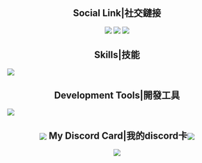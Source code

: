 <h2 align="center">Social Link|社交鏈接</h2>

<p align="center">
  <a href="mailto:snowball@cloudxact.com" target="_blanket"><img src="https://icons.iconarchive.com/icons/dtafalonso/android-lollipop/64/Gmail-icon.png"/></a>
  <a href="https://www.youtube.com/channel/UCTEoPh7gMz-gd8D44b1OmYQ" target="_blanket"><img src="https://i.imgur.com/kk27I6n.png"/></a>
  <a href="https://discord.com/users/705674606043856956/" target="_blanket"><img src="https://i.imgur.com/XaAYKfF.png"/></a>
</p>

<h2 align="center">Skills|技能</h2>
  <a href="https://www.cloudxact.com" align="center">
    <img src="https://skillicons.dev/icons?i=html,java,js,nodejs,php,py,unity" />
  </a>

<h2 align="center">Development Tools|開發工具</h2>
  <a href="https://www.cloudxact.com" align="center">
    <img src="https://skillicons.dev/icons?i=discord,bots,ai,idea,ps,pr,powershell,stackoverflow,unity" />
  </a>


  <h2 align="center"><img src="https://cdn.cloudxact.com/images/%E6%9C%AA%E5%91%BD%E5%90%8D%E8%A8%AD%E8%A8%88%20(9).png" align="center"/> My Discord Card|我的discord卡<img src="https://cdn.cloudxact.com/images/%E6%9C%AA%E5%91%BD%E5%90%8D%E8%A8%AD%E8%A8%88%20(9).png" align="center"/></h2>

<div align="center">
    <a href="https://discord.com/users/705674606043856956" >  
          <img src="https://lanyard.cnrad.dev/api/705674606043856956?theme=light&bg=809ecf&animated=false&hideDiscrim=true&borderRadius=30px&idleMessage=Probably%20doing%20something%20else..."  />  
    </a>  
</div>

  <!--
  <img src="https://github-readme-stats.vercel.app/api/pin/?username=Kevin28576&repo=Python-Ticket-BOT&theme=tokyonight" />
  -->
</p>